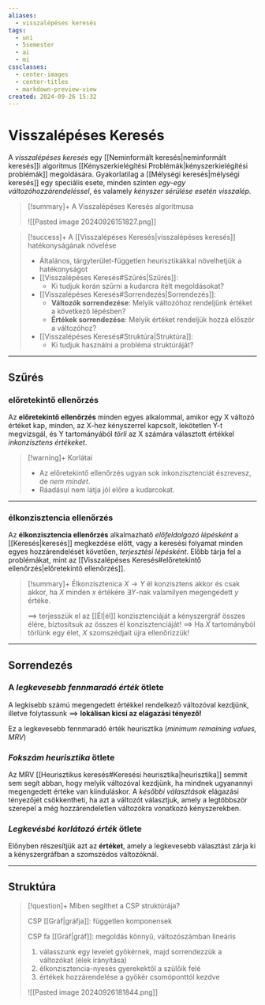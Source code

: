 ```yaml
---
aliases:
  - visszalépéses keresés
tags:
  - uni
  - 5semester
  - ai
  - mi
cssclasses:
  - center-images
  - center-titles
  - markdown-preview-view
created: 2024-09-26 15:32
---
```






# Visszalépéses Keresés


A *visszalépéses keresés* egy [[Neminformált keresés|neminformált keresés]]i algoritmus [[Kényszerkielégítési Problémák|kényszerkielégítési problémák]] megoldására. Gyakorlatilag a [[Mélységi keresés|mélységi keresés]] egy speciális esete, minden szinten *egy-egy változóhozzárendeléssel*, és valamely *kényszer sérülése esetén visszalép.*

>[!summary]+ A Visszalépéses Keresés algoritmusa
>
>![[Pasted image 20240926151827.png]]

>[!success]+ A [[Visszalépéses Keresés|visszalépéses keresés]] hatékonyságának növelése
>
>- Általános, tárgyterület-független heurisztikákkal növelhetjük a hatékonyságot
>- [[Visszalépéses Keresés#Szűrés|Szűrés]]:
>	- Ki tudjuk korán szűrni a kudarcra ítélt megoldásokat?
>- [[Visszalépéses Keresés#Sorrendezés|Sorrendezés]]:
>	- **Változók sorrendezése**: Melyik változóhoz rendeljünk értéket a következő lépésben?
>	- **Értékek sorrendezése**: Melyik értéket rendeljük hozzá először a változóhoz?
>- [[Visszalépéses Keresés#Struktúra|Struktúra]]:
>	- Ki tudjuk használni a probléma struktúráját?

---

## Szűrés

### előretekintő ellenőrzés


Az **előretekintő ellenőrzés** minden egyes alkalommal, amikor egy X változó értéket kap, minden, az X-hez kényszerrel kapcsolt, lekötetlen Y-t megvizsgál, és Y tartományából *törli* az X számára választott értékkel *inkonzisztens értékeket*.

>[!warning]+ Korlátai
>- Az előretekintő ellenőrzés ugyan sok inkonzisztenciát észrevesz, de *nem mindet*.
>- Ráadásul nem látja jól előre a kudarcokat.

---

### élkonzisztencia ellenőrzés

Az **élkonzisztencia ellenőrzés** alkalmazhatő *előfeldolgozó lépésként* a [[Keresés|keresés]] megkezdése előtt, vagy a keresési folyamat minden egyes hozzárendelését követően, *terjesztési lépésként*. Előbb tárja fel a problémákat, mint az [[Visszalépéses Keresés#előretekintő ellenőrzés|előretekintő ellenőrzés]]. 

>[!summary]+ Élkonzisztenica 
>$X\to Y$ él konzisztens akkor és csak akkor, ha $X$ minden $x$ értékére $\exists Y$-nak valamilyen megengedett $y$ értéke.
>
>==> terjesszük el az [[Él|él]] konzisztenciáját a kényszergráf összes élére, biztosítsuk az összes él konzisztenciáját!
>==> Ha $X$ tartományból törlünk egy élet, $X$ szomszédjait újra ellenőrizzük!


---

## Sorrendezés

### A *legkevesebb fennmaradó érték* ötlete

A legkisebb számú megengedett értékkel rendelkező változóval kezdjünk, illetve folytassunk ==> **lokálisan kicsi az elágazási tényező!**

Ez a legkevesebb fennmaradó érték heurisztika (*minimum remaining values, MRV*)

### *Fokszám heurisztika* ötlete

Az MRV [[Heurisztikus keresés#Keresési heurisztika|heurisztika]] semmit sem segít abban, hogy melyik változóval kezdjünk, ha mindnek ugyanannyi megengedett értéke van kiinduláskor.
A *későbbi választások* elágazási tényezőjét csökkentheti, ha azt a változót választjuk, amely a legtöbbször szerepel a még hozzárendeletlen változókra vonatkozó kényszerekben.

### *Legkevésbé korlátozó érték* ötlete

Előnyben részesítjük azt az **értéket**, amely a legkevesebb választást zárja ki a kényszergráfban a szomszédos változóknál.

---

## Struktúra

>[!question]+ Miben segíthet a CSP struktúrája?
>
>CSP [[Gráf|gráfja]]: független komponensek
>
>CSP fa [[Gráf|gráf]]: megoldás könnyű, változószámban lineáris
>
>1. válasszunk egy levelet gyökérnek, majd sorrendezzük a változókat (élek irányítása)
>2. élkonzisztencia-nyesés gyerekektől a szülőik felé
>3. értékek hozzárendelése a gyökér csomóponttól kezdve
>
>![[Pasted image 20240926181844.png]]


